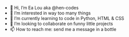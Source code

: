 - 👋 Hi, I’m Ea Lou aka @hen-codes
- 👀 I’m interested in way too many things
- 🌱 I’m currently learning to code in Python, HTML  & CSS
- 💞️ I’m looking to collaborate on funny little projects
- 📫 How to reach me: send me a message in a bottle

<!---
hen-codes/hen-codes is a ✨ special ✨ repository because its `README.md` (this file) appears on your GitHub profile.
You can click the Preview link to take a look at your changes.
--->
